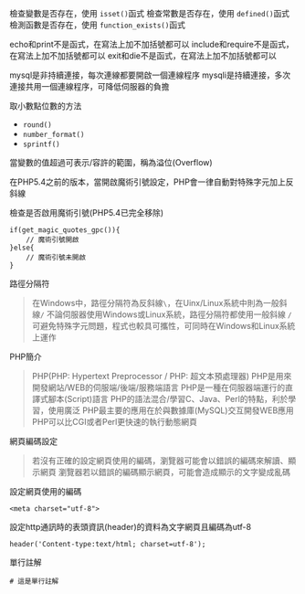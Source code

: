 檢查變數是否存在，使用 `isset()`函式
檢查常數是否存在，使用 `defined()`函式
檢測函數是否存在，使用 `function_exists()`函式

echo和print不是函式，在寫法上加不加括號都可以
include和require不是函式，在寫法上加不加括號都可以
exit和die不是函式，在寫法上加不加括號都可以

mysql是非持續連接，每次連線都要開啟一個連線程序
mysqli是持續連接，多次連接共用一個連線程序，可降低伺服器的負擔

取小數點位數的方法
* `round()`
* `number_format()`
* `sprintf()`

當變數的值超過可表示/容許的範圍，稱為溢位(Overflow)

在PHP5.4之前的版本，當開啟魔術引號設定，PHP會一律自動對特殊字元加上反斜線

檢查是否啟用魔術引號(PHP5.4已完全移除)
```
if(get_magic_quotes_gpc()){
	// 魔術引號開啟
}else{
	// 魔術引號未開啟
}
```

路徑分隔符
>在Windows中，路徑分隔符為反斜線`\`，在Uinx/Linux系統中則為一般斜線`/`
>不論伺服器使用Windows或Linux系統，路徑分隔符都使用一般斜線
>`/`可避免特殊字元問題，程式也較具可攜性，可同時在Windows和Linux系統上運作

PHP簡介
>PHP(PHP: Hypertext Preprocessor / PHP: 超文本預處理器)
>PHP是用來開發網站/WEB的伺服端/後端/服務端語言
>PHP是一種在伺服器端運行的直譯式腳本(Script)語言
>PHP的語法混合/學習C、Java、Perl的特點，利於學習，使用廣泛
>PHP最主要的應用在於與數據庫(MySQL)交互開發WEB應用
>PHP可以比CGI或者Perl更快速的執行動態網頁

網頁編碼設定
>若沒有正確的設定網頁使用的編碼，瀏覽器可能會以錯誤的編碼來解讀、顯示網頁
>瀏覽器若以錯誤的編碼顯示網頁，可能會造成顯示的文字變成亂碼

設定網頁使用的編碼
```
<meta charset="utf-8">
```

設定http通訊時的表頭資訊(header)的資料為文字網頁且編碼為utf-8
```
header('Content-type:text/html; charset=utf-8');
```

單行註解
```
# 這是單行註解
```